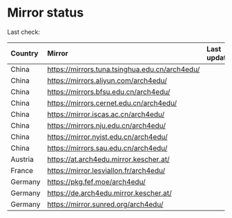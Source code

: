 <script src="./time.js"></script>
# Mirror status
Last check: <script type="text/javascript">localize(1737203872.8351524);</script>

|Country|Mirror|Last update|
|:------|:-----|:----------|
|China|https://mirrors.tuna.tsinghua.edu.cn/arch4edu/|<script type="text/javascript">localize(1737182674);</script>|
|China|https://mirrors.aliyun.com/arch4edu/|<script type="text/javascript">localize(1737139219);</script>|
|China|https://mirrors.bfsu.edu.cn/arch4edu/|<script type="text/javascript">localize(1737139219);</script>|
|China|https://mirrors.cernet.edu.cn/arch4edu/|<script type="text/javascript">localize(1737182674);</script>|
|China|https://mirror.iscas.ac.cn/arch4edu/|<script type="text/javascript">localize(1737139219);</script>|
|China|https://mirrors.nju.edu.cn/arch4edu/|<script type="text/javascript">localize(1737096306);</script>|
|China|https://mirror.nyist.edu.cn/arch4edu/|<script type="text/javascript">localize(1737182674);</script>|
|China|https://mirrors.sau.edu.cn/arch4edu/|<script type="text/javascript">localize(1731653531);</script>|
|Austria|https://at.arch4edu.mirror.kescher.at/|<script type="text/javascript">localize(1737182674);</script>|
|France|https://mirror.lesviallon.fr/arch4edu/|<script type="text/javascript">localize(1737139219);</script>|
|Germany|https://pkg.fef.moe/arch4edu/|<script type="text/javascript">localize(1737182674);</script>|
|Germany|https://de.arch4edu.mirror.kescher.at/|<script type="text/javascript">localize(1737182674);</script>|
|Germany|https://mirror.sunred.org/arch4edu/|<script type="text/javascript">localize(1737182674);</script>|

<script src="./tablefilter/tablefilter.js"></script>
<script src="./table.js"></script>